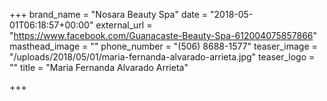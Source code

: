 +++
brand_name = "Nosara Beauty Spa"
date = "2018-05-01T06:18:57+00:00"
external_url = "https://www.facebook.com/Guanacaste-Beauty-Spa-612004075857866"
masthead_image = ""
phone_number = "(506) 8688-1577"
teaser_image = "/uploads/2018/05/01/maria-fernanda-alvarado-arrieta.jpg"
teaser_logo = ""
title = "Maria Fernanda Alvarado Arrieta"

+++
